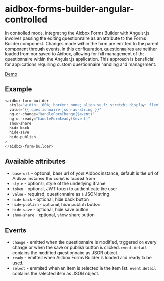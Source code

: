 # aidbox-forms-builder-angular-controlled

In controlled mode, integrating the Aidbox Forms Builder with Angular.js
involves passing the editing questionnaire as an attribute to the Forms
Builder component. Changes made within the form are emitted to the parent
component through events. In this configuration, questionnaires are neither
loaded from nor saved to Aidbox, allowing for full management of the 
questionnaire within the Angular.js application. This approach is 
beneficial for applications requiring custom questionnaire handling and
management.

[Demo](https://aidbox.github.io/examples/aidbox-forms-builder-angular-controlled/)

## Example

```js
<aidbox-form-builder
  style="width: 100%; border: none; align-self: stretch; display: flex"
  value="{{ questionnaire-json-as-string }}"
  ng-on-change="handleFormChange($event)"
  ng-on-ready="handleFormReady($event)"
  show-share
  hide-back
  hide-save
  hide-publish
>
</aidbox-form-builder>
```

## Available attributes
* `base-url` - optional, base url of your Aidbox instance, default is the url of Aidbox instance the script is loaded from
* `style` - optional, style of the underlying iframe
* `token` - optional, JWT token to authenticate the user
* `value` - required, questionnaire as a JSON string
* `hide-back` - optional, hide back button
* `hide-publish` - optional, hide publish button
* `hide-save` - optional, hide save button
* `show-share` - optional, show share button

## Events
* `change` - emitted when the questionnaire is modified, triggered on every change or when the save or publish button is clicked. `event.detail` contains the modified questionnaire as JSON object.
* `ready` - emitted when Aidbox Forms Builder is loaded and ready to be used.
* `select` - emmited when an item is selected in the item list. `event.detail` contains the selected item as JSON object.
